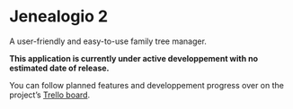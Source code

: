 # Jenealogio 2

A user-friendly and easy-to-use family tree manager.

**This application is currently under active developpement with no estimated date of release.**

You can follow planned features and developpement progress over on the project’s [Trello board](https://trello.com/b/PsvxkYIB).
